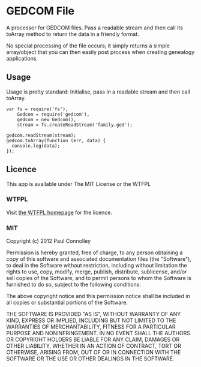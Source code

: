 # GEDCOM File

A processor for GEDCOM files. Pass a readable stream and then call its toArray method to return the data in a friendly format.

No special processing of the file occurs; it simply returns a simple array/object that you can then easily post process when creating genealogy applications.

## Usage

Usage is pretty standard: Initialise, pass in a readable stream and then call toArray.

    var fs = require('fs'),
        Gedcom = require('gedcom'),
        gedcom = new Gedcom(),
        stream = fs.createReadStream('family.ged');

    gedcom.readStream(stream);
    gedcom.toArray(function (err, data) {
      console.log(data);
    });

## Licence

This app is available under The MIT License or the WTFPL

### WTFPL

Visit [the WTFPL homepage](http://sam.zoy.org/wtfpl/) for the licence.

### MIT

Copyright (c) 2012 Paul Connolley

Permission is hereby granted, free of charge, to any person obtaining a copy of this software and associated documentation files (the "Software"), to deal in the Software without restriction, including without limitation the rights to use, copy, modify, merge, publish, distribute, sublicense, and/or sell copies of the Software, and to permit persons to whom the Software is furnished to do so, subject to the following conditions:

The above copyright notice and this permission notice shall be included in all copies or substantial portions of the Software.

THE SOFTWARE IS PROVIDED "AS IS", WITHOUT WARRANTY OF ANY KIND, EXPRESS OR IMPLIED, INCLUDING BUT NOT LIMITED TO THE WARRANTIES OF MERCHANTABILITY, FITNESS FOR A PARTICULAR PURPOSE AND NONINFRINGEMENT. IN NO EVENT SHALL THE AUTHORS OR COPYRIGHT HOLDERS BE LIABLE FOR ANY CLAIM, DAMAGES OR OTHER LIABILITY, WHETHER IN AN ACTION OF CONTRACT, TORT OR OTHERWISE, ARISING FROM, OUT OF OR IN CONNECTION WITH THE SOFTWARE OR THE USE OR OTHER DEALINGS IN THE SOFTWARE.


